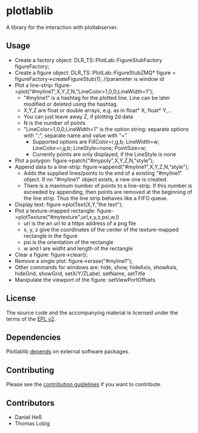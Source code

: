 # plotlablib

A library for the interaction with plotlabserver.

## Usage
- Create a factory object:      DLR_TS::PlotLab::FigureStubFactory figureFactory;
- Create a figure object:        DLR_TS::PlotLab::FigureStubZMQ* figure = figureFactory->createFigureStub(1); //parameter is window id
- Plot a line-strip:                   figure->plot("#myline1",X,Y,Z,N,"LineColor=1,0,0;LineWidth=1");
    - "#myline1" is a hashtag for the plotted line. Line can be later modified or deleted using the hashtag.
    - X,Y,Z are float or double arrays, e.g. as in float* X, float* Y,...
    - You can just leave away Z, if plotting 2d data
    - N is the number of points
    - "LineColor=1,0,0;LineWidth=1" is the option string: separate options with ";", separate name and value with "="
        - Supported options are FillColor=r,g,b; LineWidth=w; LineColor=r,g,b; LineStyle=none; PointSize=w;
        - Currently points are only displayed, if the LineStyle is none 
- Plot a polygon:                       figure->patch("#mypoly",X,Y,Z,N,"style");
- Append data to a line-strip:          figure->append("#myline1",X,Y,Z,N,"style");
    - Adds the supplied lines/points to the end of a existing "#myline1" object. If no "#myline1" object exists, a new one is created.
    - There is a maximum number of points to a line-strip. If this number is exceeded by appending, then points are removed at the beginning of the line strip. Thus the line strip behaves like a FIFO queue.
- Display text:                         figure->plotText(X,Y,"the text");
- Plot a texture-mapped rectangle:      figure->plotTexture("#mytexture",url,x,y,z,psi,w,l)
    - url is the an url to a https address of a png file
    - x, y, z give the coordinates of the center of the texture-mapped rectangle in the figure
    - psi is the orientation of the rectangle
    - w and l are widht and length of the rectangle
- Clear a figure:                       figure->clear();
- Remove a single plot:                 figure->erase("#myline1");
- Other commands for windows are: hide, show, hideAxis, showAxis, hideGrid, showGrid, setX/Y/ZLabel, setName, setTitle
- Manipulate the viewport of the figure: setViewPortOffsets

## License
The source code and the accompanying material is licensed under the terms of the [EPL v2](LICENSE).

## Dependencies
Plotlablib [depends](dependencies.md) on external software packages.

## Contributing
Please see the [contribution guidelines](CONTRIBUTING.md) if you want to contribute.

## Contributors
- Daniel Heß
- Thomas Lobig